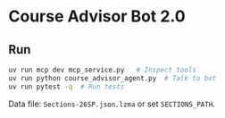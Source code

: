# Course Advisor Bot 2.0

## Run

```bash
uv run mcp dev mcp_service.py   # Inspect tools
uv run python course_advisor_agent.py  # Talk to bot
uv run pytest -q  # Run tests
```

Data file: `Sections-26SP.json.lzma` or set `SECTIONS_PATH`.
